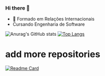 ### Hi there 👋

- 🔭 Formado em Relações Internacionais
- Cursando Engenharia de Software


![Anurag's GitHub stats](https://github-readme-stats.vercel.app/api?username=electrospherex&show_icons=true&theme=synthwave) [![Top Langs](https://github-readme-stats.vercel.app/api/top-langs/?username=anuraghazra&layout=compact)](https://github.com/anuraghazra/github-readme-stats)


# add more repositories
[![Readme Card](https://github-readme-stats.vercel.app/api/pin/?username=anuraghazra&repo=github-readme-stats)](https://github.com/anuraghazra/github-readme-stats)
